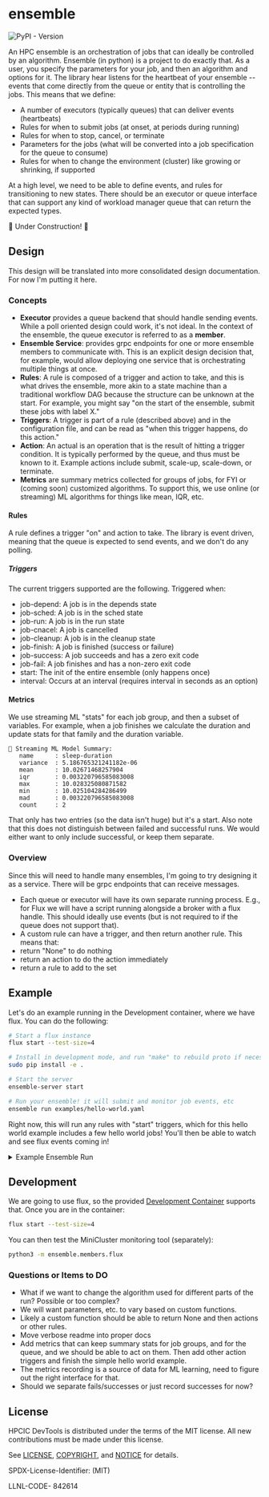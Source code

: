 # ensemble

![PyPI - Version](https://img.shields.io/pypi/v/ensemble-python)

An HPC ensemble is an orchestration of jobs that can ideally be controlled by an algorithm. Ensemble (in python) is a project to do exactly that. As a user, you specify the parameters for your job, and then an algorithm and options for it. The library hear listens for the heartbeat of your ensemble -- events that come directly from the queue or entity that is controlling the jobs. 
This means that we define:

- A number of executors (typically queues) that can deliver events (heartbeats)
- Rules for when to submit jobs (at onset, at periods during running)
- Rules for when to stop, cancel, or terminate
- Parameters for the jobs (what will be converted into a job specification for the queue to consume)
- Rules for when to change the environment (cluster) like growing or shrinking, if supported

At a high level, we need to be able to define events, and rules for transitioning to new states.  There should be an executor or queue interface that can support any kind of workload manager queue that can return the expected types.

🚧 Under Construction! 🚧

## Design

This design will be translated into more consolidated design documentation. For now I'm putting it here.

### Concepts

- **Executor** provides a queue backend that should handle sending events. While a poll oriented design could work, it's not ideal. In the context of the ensemble, the queue executor is referred to as a **member**.
- **Ensemble Service**: provides grpc endpoints for one or more ensemble members to communicate with. This is an explicit design decision that, for example, would allow deploying one service that is orchestrating multiple things at once.
- **Rules**: A rule is composed of a trigger and action to take, and this is what drives the ensemble, more akin to a state machine than a traditional workflow DAG because the structure can be unknown at the start. For example, you might say "on the start of the ensemble, submit these jobs with label X."
- **Triggers**: A trigger is part of a rule (described above) and in the configuration file, and can be read as "when this trigger happens, do this action."
- **Action**: An actual is an operation that is the result of hitting a trigger condition. It is typically performed by the queue, and thus must be known to it. Example actions include submit, scale-up, scale-down, or terminate.
- **Metrics** are summary metrics collected for groups of jobs, for FYI or (coming soon) customized algorithms. To support this, we use online (or streaming) ML algorithms for things like mean, IQR, etc.

#### Rules

A rule defines a trigger "on" and action to take. The library is event driven, meaning that the queue is expected to send events, and we don't do any polling. 

##### Triggers

The current triggers supported are the following. Triggered when:

- job-depend: A job is in the depends state
- job-sched: A job is in the sched state
- job-run: A job is in the run state
- job-cnacel: A job is cancelled
- job-cleanup: A job is in the cleanup state
- job-finish: A job is finished (success or failure)
- job-success: A job succeeds and has a zero exit code
- job-fail: A job finishes and has a non-zero exit code
- start: The init of the entire ensemble (only happens once)
- interval: Occurs at an interval (requires interval in seconds as an option)

#### Metrics

We use streaming ML "stats" for each job group, and then a subset of variables. For example, when a job finishes we calculate the duration and update stats for that family and the duration variable.

```console
🌊 Streaming ML Model Summary:
   name      : sleep-duration
   variance  : 5.186765321241182e-06
   mean      : 10.02671468257904
   iqr       : 0.003220796585083008
   max       : 10.028325080871582
   min       : 10.025104284286499
   mad       : 0.003220796585083008
   count     : 2  
```

That only has two entries (so the data isn't huge) but it's a start.
Also note that this does not distinguish between failed and successful runs. We would either want to only include successful, or keep them separate.

### Overview

Since this will need to handle many ensembles, I'm going to try designing it as a service. There will be grpc endpoints that can receive messages.

- Each queue or executor will have its own separate running process. E.g., for Flux we will have a script running alongside a broker with a flux handle. This should ideally use events (but is not required to if the queue does not support that).
- A custom rule can have a trigger, and then return another rule. This means that:
 - return "None" to do nothing
 - return an action to do the action immediately
 - return a rule to add to the set

## Example

Let's do an example running in the Development container, where we have flux. You can do the following:

```bash
# Start a flux instance
flux start --test-size=4

# Install in development mode, and run "make" to rebuild proto if necessary
sudo pip install -e .

# Start the server
ensemble-server start

# Run your ensemble! it will submit and monitor job events, etc
ensemble run examples/hello-world.yaml
```

Right now, this will run any rules with "start" triggers, which for this hello world example includes a few hello world jobs! You'll then be able to watch and see flux events coming in!

<details>

<summary>Example Ensemble Run</summary>

```console
 ensemble run examples/hello-world.yaml 
  ⭐️ Submit job ['sleep', '10']: ƒD2kHJipp7
  ⭐️ Submit job ['sleep', '10']: ƒD2kHtpYJ3
{'id': 1540612620812288, 'events': [{'timestamp': 1728416529.2622762, 'name': 'submit', 'context': {'userid': 1000, 'urgency': 16, 'flags': 0, 'version': 1}}, {'timestamp': 1728416529.2734637, 'name': 'validate'}, {'timestamp': 1728416529.2843053, 'name': 'depend'}, {'timestamp': 1728416529.284362, 'name': 'priority', 'context': {'priority': 16}}, {'timestamp': 1728416529.2854803, 'name': 'alloc'}, {'timestamp': 1728416529.287176, 'name': 'start'}], 'jobspec': {'resources': [{'type': 'node', 'count': 1, 'with': [{'type': 'slot', 'count': 1, 'with': [{'type': 'core', 'count': 1}], 'label': 'task'}]}], 'tasks': [{'command': ['sleep', '10'], 'slot': 'task', 'count': {'per_slot': 1}}], 'attributes': {'system': {'duration': 0.0}}, 'version': 1}, 'R': {'version': 1, 'execution': {'R_lite': [{'rank': '3', 'children': {'core': '7'}}], 'nodelist': ['08c63b4a360d'], 'starttime': 1728416529, 'expiration': 4881924701}}}
{'id': 1540613006688256, 'events': [{'timestamp': 1728416529.285812, 'name': 'submit', 'context': {'userid': 1000, 'urgency': 16, 'flags': 0, 'version': 1}}, {'timestamp': 1728416529.2962706, 'name': 'validate'}, {'timestamp': 1728416529.3070736, 'name': 'depend'}, {'timestamp': 1728416529.307108, 'name': 'priority', 'context': {'priority': 16}}], 'jobspec': {'resources': [{'type': 'node', 'count': 1, 'with': [{'type': 'slot', 'count': 1, 'with': [{'type': 'core', 'count': 1}], 'label': 'task'}]}], 'tasks': [{'command': ['sleep', '10'], 'slot': 'task', 'count': {'per_slot': 1}}], 'attributes': {'system': {'duration': 0.0}}, 'version': 1}}
{'id': -1, 'events': []}
{'id': 1540613006688256, 'events': [{'timestamp': 1728416529.308137, 'name': 'annotations', 'context': {'annotations': None}}]}
{'id': 1540613006688256, 'events': [{'timestamp': 1728416529.3081472, 'name': 'alloc'}], 'R': {'version': 1, 'execution': {'R_lite': [{'rank': '3', 'children': {'core': '6'}}], 'nodelist': ['08c63b4a360d'], 'starttime': 1728416529, 'expiration': 4881924701}}}
{'id': 1540613006688256, 'events': [{'timestamp': 1728416529.3094273, 'name': 'start'}]}
```


</details>

## Development

We are going to use flux, so the provided [Development Container](.devcontainer) supports that.
Once you are in the container:

```bash
flux start --test-size=4
```

You can then test the MiniCluster monitoring tool (separately):

```bash
python3 -m ensemble.members.flux
```

### Questions or Items to DO

- What if we want to change the algorithm used for different parts of the run? Possible or too complex?
- We will want parameters, etc. to vary based on custom functions.
- Likely a custom function should be able to return None and then actions or other rules.
- Move verbose readme into proper docs
- Add metrics that can keep summary stats for job groups, and for the queue, and we should be able to act on them. Then add other action triggers and finish the simple hello world example.
- The metrics recording is a source of data for ML learning, need to figure out the right interface for that.
- Should we separate fails/successes or just record successes for now?

## License

HPCIC DevTools is distributed under the terms of the MIT license.
All new contributions must be made under this license.

See [LICENSE](https://github.com/converged-computing/cloud-select/blob/main/LICENSE),
[COPYRIGHT](https://github.com/converged-computing/cloud-select/blob/main/COPYRIGHT), and
[NOTICE](https://github.com/converged-computing/cloud-select/blob/main/NOTICE) for details.

SPDX-License-Identifier: (MIT)

LLNL-CODE- 842614
